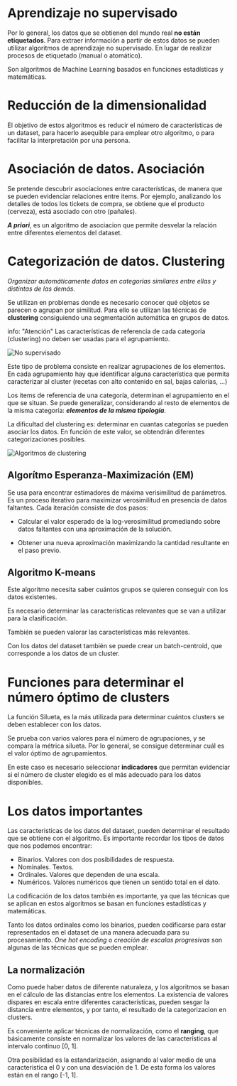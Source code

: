 # Aprendizaje no supervisado

Por lo general, los datos que se obtienen del mundo real **no están etiquetados**. Para extraer información a partir de estos datos se pueden utilizar algoritmos de aprendizaje no supervisado. En lugar de realizar procesos de etiquetado (manual o atomático).

Son algoritmos de Machine Learning basados en funciones estadísticas y matemáticas.

# Reducción de la dimensionalidad

El objetivo de estos algoritmos es reducir el número de características de un dataset, para hacerlo asequible para emplear otro algoritmo, o para facilitar la interpretación por una persona. 


# Asociación de datos. Asociación

Se pretende descubrir asociaciones entre características, de manera que se pueden evidenciar relaciones entre items. Por ejemplo, analizando los detalles de todos los tickets de compra, se obtiene que el producto (cerveza), está asociado con otro (pañales).

***A priori***, es un algoritmo de asociacion que permite desvelar la relación entre diferentes elementos del dataset.

# Categorización de datos. Clustering

*Organizar automáticamente datos en categorías similares entre ellas y distintas de las demás.*

Se utilizan en problemas donde es necesario conocer qué objetos se parecen o agrupan por similitud. Para ello se utilizan las técnicas de **clustering** consiguiendo una segmentación automática en grupos de datos.

info: "Atención"
    Las características de referencia de cada categoria (clustering) no deben ser usadas para el agrupamiento.

![No supervisado](https://bookdown.org/dparedesi/data-science-con-r/img/kmeans-centers.png)

Este tipo de problema consiste en realizar agrupaciones de los elementos. En cada agrupamiento hay que identificar alguna característica que permita caracterizar al cluster (recetas con alto contenido en sal, bajas calorias, ...)

Los items de referencia de una categoría, determinan el agrupamiento en el que se situan. Se puede generalizar, considerando al resto de elementos de la misma categoría: ***elementos de la misma tipología***.

La dificultad del clustering es: determinar en cuantas categorías se pueden asociar los datos. En función de este valor, se obtendrán diferentes categorizaciones posibles.

![Algoritmos de clustering](https://scikit-learn.org/stable/_images/sphx_glr_plot_cluster_comparison_001.png)

## Algorítmo Esperanza-Maximización (EM)

Se usa para encontrar estimadores de máxima verisimilitud de parámetros. Es un proceso iterativo para maximizar verosimilitud en presencia de datos faltantes. Cada iteración consiste de dos pasos:

* Calcular el valor esperado de la log-verosimilitud promediando sobre datos faltantes con una aproximación de la solución.

* Obtener una nueva aproximación maximizando la cantidad resultante en el paso previo.


## Algoritmo K-means

Este algoritmo necesita saber cuántos grupos se quieren conseguir con los datos existentes. 

Es necesario determinar las características relevantes que se van a utilizar para la clasificación.

También se pueden valorar las características más relevantes.

Con los datos del dataset también se puede crear un batch-centroid, que corresponde a los datos de un cluster.


# Funciones para determinar el número óptimo de clusters

La función Silueta, es la más utilizada para determinar cuántos clusters se deben establecer con los datos.

Se prueba con varios valores para el número de agrupaciones, y se compara la métrica silueta. Por lo general, se consigue determinar cuál es el valor óptimo de agrupamientos.

En este caso es necesario seleccionar **indicadores** que permitan evidenciar si el número de cluster elegido es el más adecuado para los datos disponibles.

# Los datos importantes

Las caracteristicas de los datos del dataset, pueden determinar el resultado que se obtiene con el algoritmo. Es importante recordar los tipos de datos que nos podemos encontrar:

- Binarios. Valores con dos posibilidades de respuesta.
- Nominales. Textos.
- Ordinales. Valores que dependen de una escala.
- Numéricos. Valores numéricos que tienen un sentido total en el dato.

La codificación de los datos también es importante, ya que las técnicas que se aplican en estos algoritmos se basan en funciones estadísticas y matemáticas. 

Tanto los datos ordinales como los binarios, pueden codificarse para estar representados en el dataset de una manera adecuada para su procesamiento. *One hot encoding* o *creación de escalas progresivas* son algunas de las técnicas que se pueden emplear.


## La normalización

Como puede haber datos de diferente naturaleza, y los algoritmos se basan en el cálculo de las distancias entre los elementos. La existencia de valores dispares en escala entre diferentes características, pueden sesgar la distancia entre elementos, y por tanto, el resultado de la categorizacion en clusters.

Es conveniente aplicar técnicas de normalización, como el **ranging**, que básicamente consiste en normalizar los valores de las características al intervalo continuo [0, 1]. 

Otra posibilidad es la estandarización, asignando al valor medio de una caracteristica el 0 y con una desviación de 1. De esta forma los valores están en el rango [-1, 1].


